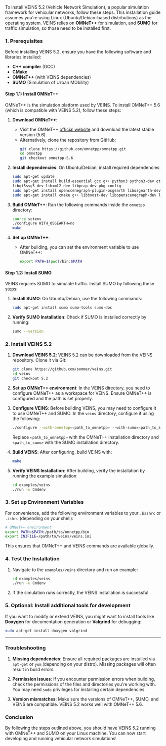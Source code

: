 To install VEINS 5.2 (Vehicle Network Simulation), a popular simulation framework for vehicular networks, follow these steps. This installation guide assumes you're using Linux (Ubuntu/Debian-based distributions) as the operating system. VEINS relies on **OMNeT++** for simulation, and **SUMO** for traffic simulation, so those need to be installed first.

### 1. **Prerequisites**

Before installing VEINS 5.2, ensure you have the following software and libraries installed:

- **C++ compiler** (GCC)
- **CMake**
- **OMNeT++** (with VEINS dependencies)
- **SUMO** (Simulation of Urban MObility)

#### Step 1.1: Install OMNeT++

OMNeT++ is the simulation platform used by VEINS. To install OMNeT++ 5.6 (which is compatible with VEINS 5.2), follow these steps:

1. **Download OMNeT++**:
   - Visit the OMNeT++ [official website](https://github.com/omnetpp/omnetpp/releases/download/omnetpp-5.7.1/omnetpp-5.7.1-src-linux.tgz) and download the latest stable version (5.6).
   - Alternatively, clone the repository from GitHub:
     ```bash
     git clone https://github.com/omnetpp/omnetpp.git
     cd omnetpp
     git checkout omnetpp-5.6
     ```

2. **Install dependencies**:
   On Ubuntu/Debian, install required dependencies:
   ```bash
   sudo apt-get update
   sudo apt-get install build-essential gcc g++ python3 python3-dev qt5-qmake qtbase5-dev qtchooser qtbase5-dev-tools \
   libqt5svg5-dev libxml2-dev libpcap-dev pkg-config
   sudo apt-get install openscenegraph-plugin-osgearth libosgearth-dev
   sudo apt-get install cmake g++ libboost-dev libopenscenegraph-dev libxml2-dev
   ```

4. **Build OMNeT++**:
   Run the following commands inside the `omnetpp` directory:
   ```bash
   source setenv
   ./configure WITH_OSGEARTH=no
   make
   ```

5. **Set up OMNeT++**:
   - After building, you can set the environment variable to use OMNeT++:
     ```bash
     export PATH=$(pwd)/bin:$PATH
     ```

#### Step 1.2: Install SUMO

VEINS requires SUMO to simulate traffic. Install SUMO by following these steps:

1. **Install SUMO**:
   On Ubuntu/Debian, use the following commands:
   ```bash
   sudo apt-get install sumo sumo-tools sumo-doc
   ```

2. **Verify SUMO Installation**:
   Check if SUMO is installed correctly by running:
   ```bash
   sumo --version
   ```

### 2. **Install VEINS 5.2**

1. **Download VEINS 5.2**:
   VEINS 5.2 can be downloaded from the VEINS repository. Clone it via Git:
   ```bash
   git clone https://github.com/sommer/veins.git
   cd veins
   git checkout 5.2
   ```

2. **Set up OMNeT++ environment**:
   In the VEINS directory, you need to configure OMNeT++ as a workspace for VEINS. Ensure OMNeT++ is configured and the path is set properly.

3. **Configure VEINS**:
   Before building VEINS, you may need to configure it to use OMNeT++ and SUMO. In the `veins` directory, configure it using the following:
   ```bash
   ./configure --with-omnetpp=<path_to_omnetpp> --with-sumo=<path_to_sumo>
   ```

   Replace `<path_to_omnetpp>` with the OMNeT++ installation directory and `<path_to_sumo>` with the SUMO installation directory.

4. **Build VEINS**:
   After configuring, build VEINS with:
   ```bash
   make
   ```

5. **Verify VEINS Installation**:
   After building, verify the installation by running the example simulation:
   ```bash
   cd examples/veins
   ./run -u Cmdenv
   ```

### 3. **Set up Environment Variables**

For convenience, add the following environment variables to your `.bashrc` or `.zshrc` (depending on your shell):

```bash
# OMNeT++ environment
export PATH=$PATH:/path/to/omnetpp/bin
export INIFILE=/path/to/veins/veins.ini
```

This ensures that OMNeT++ and VEINS commands are available globally.

### 4. **Test the Installation**

1. Navigate to the `examples/veins` directory and run an example:
   ```bash
   cd examples/veins
   ./run -u Cmdenv
   ```

2. If the simulation runs correctly, the VEINS installation is successful.

### 5. **Optional: Install additional tools for development**

If you want to modify or extend VEINS, you might want to install tools like **Doxygen** for documentation generation or **Valgrind** for debugging:

```bash
sudo apt-get install doxygen valgrind
```

---

### Troubleshooting

1. **Missing dependencies**:
   Ensure all required packages are installed via `apt-get` or `yum` (depending on your distro). Missing packages will often result in build errors.

2. **Permission issues**:
   If you encounter permission errors when building, check the permissions of the files and directories you're working with. You may need `sudo` privileges for installing certain dependencies.

3. **Version mismatches**:
   Make sure the versions of OMNeT++, SUMO, and VEINS are compatible. VEINS 5.2 works well with OMNeT++ 5.6.

### Conclusion

By following the steps outlined above, you should have VEINS 5.2 running with OMNeT++ and SUMO on your Linux machine. You can now start developing and running vehicular network simulations!
